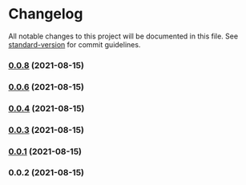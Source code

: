# Changelog

All notable changes to this project will be documented in this file. See [standard-version](https://github.com/conventional-changelog/standard-version) for commit guidelines.

### [0.0.8](https://github.com/Shin-Code-Editor/capacitor-fs/compare/v0.0.6...v0.0.8) (2021-08-15)

### [0.0.6](https://github.com/Shin-Code-Editor/capacitor-fs/compare/v0.0.4...v0.0.6) (2021-08-15)

### [0.0.4](https://github.com/Shin-Code-Editor/capacitor-fs/compare/v0.0.3...v0.0.4) (2021-08-15)

### [0.0.3](https://github.com/Shin-Code-Editor/capacitor-fs/compare/v0.0.1...v0.0.3) (2021-08-15)

### [0.0.1](https://github.com/Shin-Code-Editor/capacitor-fs/compare/v0.0.2...v0.0.1) (2021-08-15)

### 0.0.2 (2021-08-15)
